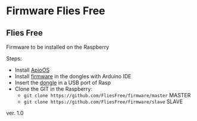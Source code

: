 # Firmware Flies Free 

## Flies Free

Firmware to be installed on the Raspberry

Steps:
  * Install [ApioOS](https://github.com/ApioLab/ApioOS)
  * Install [firmware](https://github.com/ApioLab/ApioOS/wiki) in the dongles with Arduino IDE
  * Insert the [dongle](https://www.apio.cc/component/virtuemart/store_ita/prodotti/apio-dongle-1-4-detail) in a USB port of Rasp
  * Clone the GIT in the Raspberry:
      * `git clone https://github.com/FliesFree/firmware/master` MASTER
      * `git clone https://github.com/FliesFree/firmware/slave` SLAVE

ver. 1.0
